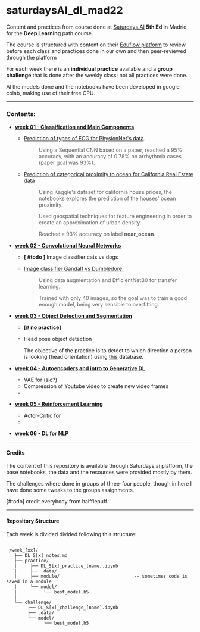 # saturdaysAI_dl_mad22

Content and practices from course done at [Saturdays.AI](!https://saturdays.ai/) **5th Ed** in Madrid for the **Deep Learning** path course.

The course is structured with content on their [Eduflow platform](!saturdays.eduflow.com) to review before each class and practices done in our own and then peer-reviewed through the platform

For each week there is an **individual practice** available and a **group challenge** that is done after the weekly class; not all practices were done.

Al the models done and the notebooks have been developed in google colab, making use of their free CPU.

---

### Contents:

* [**week 01 - Classification and Main Components**](!)  

  

  * [Prediction of types of ECG for PhysionNet's data](!https://github.com/LAMDAMielgo/saturdaysAI_dl_mad22/blob/1103300ed39c62575b858e6a6100841f72db7318/week_1/practice/DL_S1_Practice_ECG.ipynb).

    > Using a Sequential CNN based on a paper, reached a 95% accuracy, with an accuracy of 0.78% on arrhythmia cases (paper goal was 93%).

  * [Prediction of categorical proximity to ocean for California Real Estate data](!https://github.com/LAMDAMielgo/saturdaysAI_dl_mad22/blob/1103300ed39c62575b858e6a6100841f72db7318/week_1/challenge/DL_S1_Challenge_Oceans.ipynb)

    > Using Kaggle's dataset for california house prices, the notebooks explores the prediction of the houses' ocean proximity.
    >
    > 
    >
    > Used geospatial techniques for feature engineering in order to create an approximation of urban density.
    >
    > 
    >
    > Reached a 93% accuracy on label **near_ocean**.

    

* [**week 02 - Convolutional Neural Networks**](!)

  * **[ #todo ]** Image classifier cats vs dogs

  * [Image classifier Gandalf vs Dumbledore.](!https://github.com/LAMDAMielgo/saturdaysAI_dl_mad22/blob/main/week_2/challenge/DL_S2_CNN_Challenge_GvD.ipynb)

    > Using data augmentation and EfficientNetB0 for transfer learning.
    >
    > 
    >
    > Trained with only 40 images, so the goal was to train a good enough model, being very sensible to overfitting.

    

* [**week 03 - Object Detection and Segmentation**](!)  

  * **[# no practice]**

  * Head pose object detection

    The objective of the practice is to detect to which direction a person is looking (head orientation) using [this](!http://crowley-coutaz.fr/Head%20Pose%20Image%20Database.html) database.

* [**week 04 - Autoencoders and intro to Generative DL**](!)  

  * VAE for (sic?)
  * Compression of Youtube video to create new video frames
  * 

* [**week 05 - Reinforcement Learning**](!)  

  * Actor-Critic for 
  * 

* [**week 06 - DL for NLP**](!)

---

#### Credits

The content of this repository is available through Saturdays.ai platform, the base notebooks, the data and the resources were provided mostly by them.

The challenges where done in groups of three-four people, though in here I have done some tweaks to the groups assignments.

[#todo] credit everybody from haifflepuff.

---

#### Repository Structure

Each week is divided divided following this structure:

```

 /week_[xx]/
   ├── DL_S[x]_notes.md
   ├── practice/
   | 	 ├── DL_S[x]_practice_[name].ipynb
   |     ├── .data/
   |     ├── module/   							-- sometimes code is saved in a module
   |     └── model/
   |		  └── best_model.h5
   |
   └── challenge/
    	├── DL_S[x]_challenge_[name].ipynb
        ├── .data/
        └── model/
    		  └── best_model.h5
```
